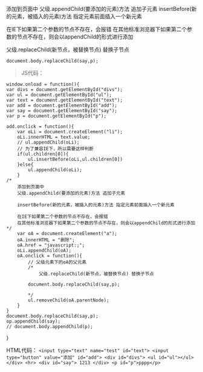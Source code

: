 添加到页面中
父级.appendChild(要添加的元素)方法 追加子元素
insertBefore(新的元素，被插入的元素)方法 指定元素前面插入一个新元素

在IE下如果第二个参数的节点不存在，会报错
在其他标准浏览器下如果第二个参数的节点不存在，则会以appendChild的形式进行添加

父级.replaceChild(新节点，被替换节点) 替换子节点

	document.body.replaceChild(say,p);

> JS代码：

	window.onload = function(){
	var divs = document.getElementById("divs");
	var ul = document.getElementById("ul");
	var text = document.getElementById("text");
	var add = document.getElementById("add");
	var say = document.getElementById("say");
	var p = document.getElementById("p");
	
	add.onclick = function(){
		var oLi = document.createElement("li");
		oLi.innerHTML = text.value;
		// ul.appendChild(oLi);
		// 为了兼容IE下，所以需要这样判断
		if(ul.children[0]){
			ul.insertBefore(oLi,ul.children[0])
		}else{
			ul.appendChild(oLi);
		}
	/*
		添加到页面中
		父级.appendChild(要添加的元素)方法 追加子元素
		
		insertBefore(新的元素，被插入的元素)方法 指定元素前面插入一个新元素

		在IE下如果第二个参数的节点不存在，会报错
		在其他标准浏览器下如果第二个参数的节点不存在，则会以appendChild的形式进行添加
	*/
		var oA = document.createElement("a");
		oA.innerHTML = "删除";
		oA.href = "javascript:;";
		oLi.appendChild(oA);
		oA.onclick = function(){
			// 父级元素下的oA的父元素
			/*
				父级.replaceChild(新节点，被替换节点) 替换子节点

			document.body.replaceChild(say,p);

			*/
			ul.removeChild(oA.parentNode);
		}
	}
	document.body.replaceChild(say,p);
	op.appendChild(say);
	// document.body.appendChild(p);
}

HTML代码：
`<input type="text" name="test" id="text">
	<input type="button" value="添加" id="add">
	<div id="divs">
		<ul id="ul"></ul>
	</div>
	<hr>
	<div id="say">
		1213
	</div>
	<p id="p">pppp</p>`